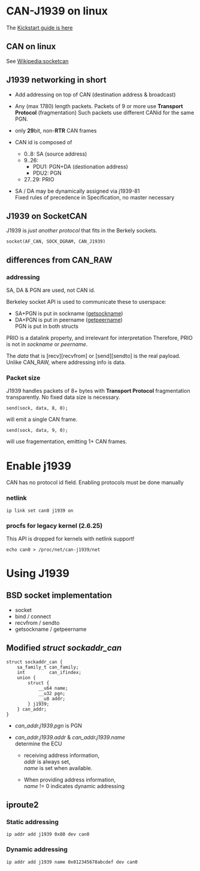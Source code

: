 # CAN-J1939 on linux

The [Kickstart guide is here](can-j1939-kickstart.md)

## CAN on linux

See [Wikipedia:socketcan](http://en.wikipedia.org/wiki/Socketcan)

## J1939 networking in short

* Add addressing on top of CAN (destination address & broadcast)

* Any (max 1780) length packets.
  Packets of 9 or more use **Transport Protocol** (fragmentation)
  Such packets use different CANid for the same PGN.

* only **29**bit, non-**RTR** CAN frames

* CAN id is composed of
  * 0..8: SA (source address)
  * 9..26:
    * PDU1: PGN+DA (destionation address)
    * PDU2: PGN
  * 27..29: PRIO

* SA / DA may be dynamically assigned via j1939-81  
  Fixed rules of precedence in Specification, no master necessary

## J1939 on SocketCAN

J1939 is *just another protocol* that fits
in the Berkely sockets.

	socket(AF_CAN, SOCK_DGRAM, CAN_J1939)

## differences from CAN_RAW
### addressing

SA, DA & PGN are used, not CAN id.

Berkeley socket API is used to communicate these to userspace:

  * SA+PGN is put in sockname ([getsockname](http://man7.org/linux/man-pages/man2/getsockname.2.html))
  * DA+PGN is put in peername ([getpeername](http://man7.org/linux/man-pages/man2/getpeername.2.html))  
    PGN is put in both structs

PRIO is a datalink property, and irrelevant for interpretation
Therefore, PRIO is not in *sockname* or *peername*.

The *data* that is [recv][recvfrom] or [send][sendto] is the real payload.
Unlike CAN_RAW, where addressing info is data.

### Packet size

J1939 handles packets of 8+ bytes with **Transport Protocol** fragmentation transparently.
No fixed data size is necessary.

	send(sock, data, 8, 0);

will emit a single CAN frame.

	send(sock, data, 9, 0);

will use fragementation, emitting 1+ CAN frames.

# Enable j1939

CAN has no protocol id field.
Enabling protocols must be done manually

### netlink

	ip link set can0 j1939 on

### procfs for legacy kernel (2.6.25)

This API is dropped for kernels with netlink support!

	echo can0 > /proc/net/can-j1939/net

# Using J1939

## BSD socket implementation
* socket
* bind / connect
* recvfrom / sendto
* getsockname / getpeername

## Modified *struct sockaddr_can*

	struct sockaddr_can {
		sa_family_t can_family;
		int         can_ifindex;
		union {
			struct {
				__u64 name;
				__u32 pgn;
				__u8 addr;
			} j1939;
		} can_addr;
	}

* *can_addr.j1939.pgn* is PGN

* *can_addr.j1939.addr* & *can_addr.j1939.name*  
  determine the ECU

  * receiving address information,  
    *addr* is always set,  
    *name* is set when available.

  * When providing address information,  
    *name* != 0 indicates dynamic addressing

## iproute2

### Static addressing

	ip addr add j1939 0x80 dev can0

### Dynamic addressing

	ip addr add j1939 name 0x012345678abcdef dev can0

